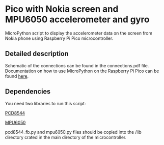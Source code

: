 # Pico with Nokia screen and MPU6050 accelerometer and gyro
MicroPython script to display the accelerometer data on the screen from Nokia phone using Raspberry Pi Pico microcontroller.

## Detailed description
Schematic of the connections can be found in the connections.pdf file. Documentation on how to use MicroPython on the Raspberry Pi Pico can be found [here](https://datasheets.raspberrypi.org/pico/raspberry-pi-pico-python-sdk.pdf).

## Dependencies
You need two libraries to run this script:

[PCD8544](https://github.com/mcauser/micropython-pcd8544)

[MPU6050](https://github.com/mytechnotalent/MicroPython_MPU6050)

pcd8544_fb.py and mpu6050.py files should be copied into the /lib directory crated in the main directory of the microcontroller.
